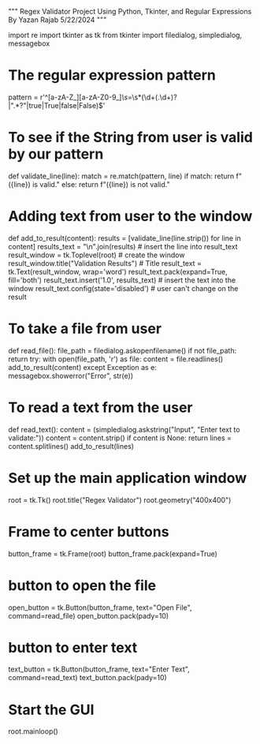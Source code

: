 """
Regex Validator Project
Using Python, Tkinter, and Regular Expressions
By Yazan Rajab
5/22/2024
"""

import re
import tkinter as tk
from tkinter import filedialog, simpledialog, messagebox

# The regular expression pattern
pattern = r'^[a-zA-Z_][a-zA-Z0-9_]*\s*=\s*(\d+(\.\d+)?|".*?"|true|True|false|False)$'


# To see if the String from user is valid by our pattern
def validate_line(line):
    match = re.match(pattern, line)
    if match:
        return f"({line}) is valid."
    else:
        return f"({line}) is not valid."


# Adding text from user to the window
def add_to_result(content):
    results = [validate_line(line.strip()) for line in content]
    results_text = "\n".join(results)  # insert the line into result_text
    result_window = tk.Toplevel(root)  # create the window
    result_window.title("Validation Results")  # Title
    result_text = tk.Text(result_window, wrap='word')
    result_text.pack(expand=True, fill='both')
    result_text.insert('1.0', results_text)  # insert the text into the window
    result_text.config(state='disabled')  # user can't change on the result


# To take a file from user
def read_file():
    file_path = filedialog.askopenfilename()
    if not file_path:
        return
    try:
        with open(file_path, 'r') as file:
            content = file.readlines()
        add_to_result(content)
    except Exception as e:
        messagebox.showerror("Error", str(e))


# To read a text from the user
def read_text():
    content = (simpledialog.askstring("Input", "Enter text to validate:"))
    content = content.strip()
    if content is None:
        return
    lines = content.splitlines()
    add_to_result(lines)


# Set up the main application window
root = tk.Tk()
root.title("Regex Validator")
root.geometry("400x400")

# Frame to center buttons
button_frame = tk.Frame(root)
button_frame.pack(expand=True)

# button to open the file
open_button = tk.Button(button_frame, text="Open File", command=read_file)
open_button.pack(pady=10)

# button to enter text
text_button = tk.Button(button_frame, text="Enter Text", command=read_text)
text_button.pack(pady=10)

# Start the GUI
root.mainloop()
